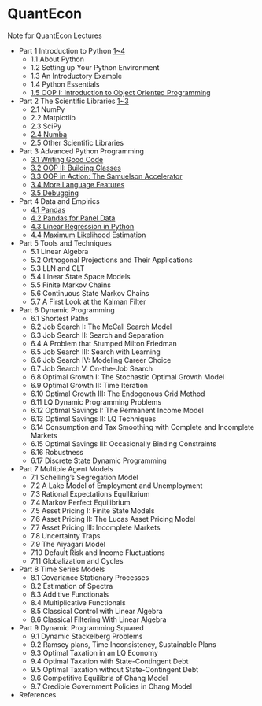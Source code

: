 # QuantEcon
Note for QuantEcon Lectures
- Part 1 Introduction to Python [1~4](http://nbviewer.jupyter.org/github/gurusmile/QuantEcon/blob/master/Part%201_%20Introduction%20to%20Python%201~4.ipynb)
   - 1.1 About Python
   - 1.2 Setting up Your Python Environment
   - 1.3 An Introductory Example
   - 1.4 Python Essentials
   - [1.5 OOP I: Introduction to Object Oriented Programming](http://nbviewer.jupyter.org/github/gurusmile/QuantEcon/blob/master/1.5%20OOP%20I%20Introduction%20to%20Object%20Oriented%20Programming.ipynb)
- Part 2 The Scientific Libraries [1~3](http://nbviewer.jupyter.org/github/gurusmile/QuantEcon/blob/master/Part%202_%20The%20Scientific%20Libraries%201%7E3.ipynb)
   - 2.1 NumPy
   - 2.2 Matplotlib
   - 2.3 SciPy
   - [2.4 Numba](http://nbviewer.jupyter.org/github/gurusmile/QuantEcon/blob/master/2.4%20Numba.ipynb)
   - 2.5 Other Scientific Libraries
- Part 3 Advanced Python Programming
   - [3.1 Writing Good Code](http://nbviewer.jupyter.org/github/gurusmile/QuantEcon/blob/master/3.1%20Writing%20good%20code.ipynb)
   - [3.2 OOP II: Building Classes](http://nbviewer.jupyter.org/github/gurusmile/QuantEcon/blob/master/3.2%20OOP%20II%20Building%20Classes.ipynb)
   - [3.3 OOP in Action: The Samuelson Accelerator](http://nbviewer.jupyter.org/github/gurusmile/QuantEcon/blob/master/3.3%20OOP%20III%20The%20Samuelson%20Accelerator.ipynb)
   - [3.4 More Language Features](http://nbviewer.jupyter.org/github/gurusmile/QuantEcon/blob/master/3.4%20More%20Language%20Features.ipynb)
   - [3.5 Debugging](http://nbviewer.jupyter.org/github/gurusmile/QuantEcon/blob/master/3.5%20Debugging.ipynb)
- Part 4 Data and Empirics
   - [4.1 Pandas](http://nbviewer.jupyter.org/github/gurusmile/QuantEcon/blob/master/4.1%20Pandas.ipynb)
   - [4.2 Pandas for Panel Data](http://nbviewer.jupyter.org/github/gurusmile/QuantEcon/blob/master/4.2%20Pandas%20for%20Panel%20Data%20.ipynb)
   - [4.3 Linear Regression in Python](http://nbviewer.jupyter.org/github/gurusmile/QuantEcon/blob/master/4.3%20Linear%20Regression%20in%20Python.ipynb)
   - [4.4 Maximum Likelihood Estimation](http://nbviewer.jupyter.org/github/gurusmile/QuantEcon/blob/master/4.4%20Maximum%20Likelihood%20Estimation.ipynb)
- Part 5 Tools and Techniques
   - 5.1 Linear Algebra
   - 5.2 Orthogonal Projections and Their Applications
   - 5.3 LLN and CLT
   - 5.4 Linear State Space Models
   - 5.5 Finite Markov Chains
   - 5.6 Continuous State Markov Chains
   - 5.7 A First Look at the Kalman Filter
- Part 6 Dynamic Programming
   - 6.1 Shortest Paths
   - 6.2 Job Search I: The McCall Search Model
   - 6.3 Job Search II: Search and Separation
   - 6.4 A Problem that Stumped Milton Friedman
   - 6.5 Job Search III: Search with Learning
   - 6.6 Job Search IV: Modeling Career Choice
   - 6.7 Job Search V: On-the-Job Search
   - 6.8 Optimal Growth I: The Stochastic Optimal Growth Model
   - 6.9 Optimal Growth II: Time Iteration
   - 6.10 Optimal Growth III: The Endogenous Grid Method
   - 6.11 LQ Dynamic Programming Problems
   - 6.12 Optimal Savings I: The Permanent Income Model
   - 6.13 Optimal Savings II: LQ Techniques
   - 6.14 Consumption and Tax Smoothing with Complete and Incomplete Markets
   - 6.15 Optimal Savings III: Occasionally Binding Constraints
   - 6.16 Robustness
   - 6.17 Discrete State Dynamic Programming
- Part 7 Multiple Agent Models
   - 7.1 Schelling’s Segregation Model
   - 7.2 A Lake Model of Employment and Unemployment
   - 7.3 Rational Expectations Equilibrium
   - 7.4 Markov Perfect Equilibrium
   - 7.5 Asset Pricing I: Finite State Models
   - 7.6 Asset Pricing II: The Lucas Asset Pricing Model
   - 7.7 Asset Pricing III: Incomplete Markets
   - 7.8 Uncertainty Traps
   - 7.9 The Aiyagari Model
   - 7.10 Default Risk and Income Fluctuations
   - 7.11 Globalization and Cycles
- Part 8 Time Series Models
   - 8.1 Covariance Stationary Processes
   - 8.2 Estimation of Spectra
   - 8.3 Additive Functionals
   - 8.4 Multiplicative Functionals
   - 8.5 Classical Control with Linear Algebra
   - 8.6 Classical Filtering With Linear Algebra
- Part 9 Dynamic Programming Squared
   - 9.1 Dynamic Stackelberg Problems
   - 9.2 Ramsey plans, Time Inconsistency, Sustainable Plans
   - 9.3 Optimal Taxation in an LQ Economy
   - 9.4 Optimal Taxation with State-Contingent Debt
   - 9.5 Optimal Taxation without State-Contingent Debt
   - 9.6 Competitive Equilibria of Chang Model
   - 9.7 Credible Government Policies in Chang Model
- References
